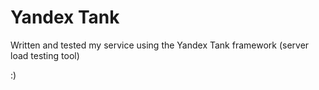 # Yandex Tank

Written and tested my service using the Yandex Tank framework (server load testing tool)

:)
